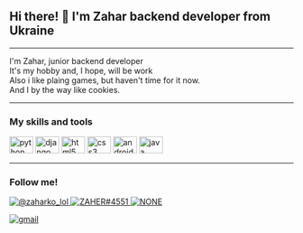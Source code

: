 ## Hi there! 👋 I'm Zahar backend developer from Ukraine

---
I'm Zahar, junior backend developer \
It's my hobby and, I hope, will be work \
Also i like plaing games, but haven't time for it now. \
And I by the way like cookies. 

---
### My skills and tools

<div align="left">
  <img src="https://cdn.jsdelivr.net/gh/devicons/devicon/icons/python/python-original.svg" height="30" width="42" alt="python logo"  />
  <img src="https://cdn.jsdelivr.net/gh/devicons/devicon/icons/django/django-plain.svg" height="30" width="42" alt="django logo"  />
  <img src="https://cdn.jsdelivr.net/gh/devicons/devicon/icons/html5/html5-original.svg" height="30" width="42" alt="html5 logo"  />
  <img src="https://cdn.jsdelivr.net/gh/devicons/devicon/icons/css3/css3-original.svg" height="30" width="42" alt="css3 logo"  />
  <img src="https://cdn.jsdelivr.net/gh/devicons/devicon/icons/android/android-original.svg" height="30" width="42" alt="android logo"  />
  <img src="https://cdn.jsdelivr.net/gh/devicons/devicon/icons/java/java-original.svg" height="30" width="42" alt="java logo"  />
</div>

---

### Follow me! 

<a href="https://www.instagram.com/zaharko_lol/?next=%2F"> ![@zaharko_lol](https://camo.githubusercontent.com/8d0120274ed818dd1018f71e415fd280631702ab6c8efcf08165e3a874e81c7b/68747470733a2f2f696d672e736869656c64732e696f2f7374617469632f76313f6d6573736167653d496e7374616772616d266c6f676f3d696e7374616772616d266c6162656c3d26636f6c6f723d453434303546266c6f676f436f6c6f723d7768697465266c6162656c436f6c6f723d267374796c653d666f722d7468652d6261646765)
</a>
<a href="http://discordapp.com/users/ZAHER#4551"> ![ZAHER#4551](https://camo.githubusercontent.com/47fef7bebaa09e93be37bccd2ddf1da03323e5713906808ce34136f2acd31b66/68747470733a2f2f696d672e736869656c64732e696f2f7374617469632f76313f6d6573736167653d446973636f7264266c6f676f3d646973636f7264266c6162656c3d26636f6c6f723d373238394441266c6f676f436f6c6f723d7768697465266c6162656c436f6c6f723d267374796c653d666f722d7468652d6261646765) </a>
<a href=""> ![NONE](https://camo.githubusercontent.com/4b17bf96ec09910d620801bf4537933731403ed2e8dca4bbf973ace4ae65ae4f/68747470733a2f2f696d672e736869656c64732e696f2f7374617469632f76313f6d6573736167653d4c696e6b6564496e266c6f676f3d6c696e6b6564696e266c6162656c3d26636f6c6f723d303037374235266c6f676f436f6c6f723d7768697465266c6162656c436f6c6f723d267374796c653d666f722d7468652d6261646765) </a>

<script> 
    function copy_gmail(){
        alert("Hello world!")
    }
</script>

<a href="mailto:com.zaher.ua@gmail.com"> ![gmail](https://img.shields.io/static/v1?message=Gmail&logo=gmail&label=&color=D14836&logoColor=white&labelColor=&style=for-the-badge)</a>



